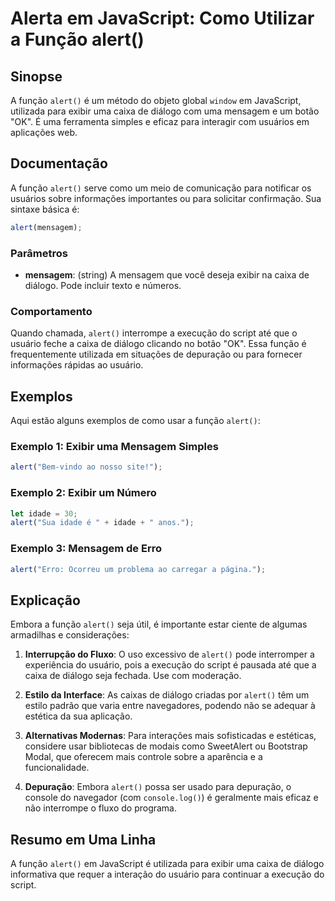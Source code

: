 <!--
Meta Description: # Alerta em JavaScript: Como Utilizar a Função alert() ## Sinopse A função `alert()` é um método do objeto global `window` em JavaScript, utilizada pa...
Meta Keywords: alert, para, javascript, função, uma
-->

# Alerta em JavaScript: Como Utilizar a Função alert()

## Sinopse
A função `alert()` é um método do objeto global `window` em JavaScript, utilizada para exibir uma caixa de diálogo com uma mensagem e um botão "OK". É uma ferramenta simples e eficaz para interagir com usuários em aplicações web.

## Documentação
A função `alert()` serve como um meio de comunicação para notificar os usuários sobre informações importantes ou para solicitar confirmação. Sua sintaxe básica é:

```javascript
alert(mensagem);
```

### Parâmetros
- **mensagem**: (string) A mensagem que você deseja exibir na caixa de diálogo. Pode incluir texto e números.

### Comportamento
Quando chamada, `alert()` interrompe a execução do script até que o usuário feche a caixa de diálogo clicando no botão "OK". Essa função é frequentemente utilizada em situações de depuração ou para fornecer informações rápidas ao usuário.

## Exemplos
Aqui estão alguns exemplos de como usar a função `alert()`:

### Exemplo 1: Exibir uma Mensagem Simples
```javascript
alert("Bem-vindo ao nosso site!");
```

### Exemplo 2: Exibir um Número
```javascript
let idade = 30;
alert("Sua idade é " + idade + " anos.");
```

### Exemplo 3: Mensagem de Erro
```javascript
alert("Erro: Ocorreu um problema ao carregar a página.");
```

## Explicação
Embora a função `alert()` seja útil, é importante estar ciente de algumas armadilhas e considerações:

1. **Interrupção do Fluxo**: O uso excessivo de `alert()` pode interromper a experiência do usuário, pois a execução do script é pausada até que a caixa de diálogo seja fechada. Use com moderação.

2. **Estilo da Interface**: As caixas de diálogo criadas por `alert()` têm um estilo padrão que varia entre navegadores, podendo não se adequar à estética da sua aplicação.

3. **Alternativas Modernas**: Para interações mais sofisticadas e estéticas, considere usar bibliotecas de modais como SweetAlert ou Bootstrap Modal, que oferecem mais controle sobre a aparência e a funcionalidade.

4. **Depuração**: Embora `alert()` possa ser usado para depuração, o console do navegador (com `console.log()`) é geralmente mais eficaz e não interrompe o fluxo do programa.

## Resumo em Uma Linha
A função `alert()` em JavaScript é utilizada para exibir uma caixa de diálogo informativa que requer a interação do usuário para continuar a execução do script.